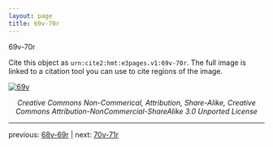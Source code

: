 ```yaml
---
layout: page
title: 69v-70r
---
```


69v-70r

Cite this object as `urn:cite2:hmt:e3pages.v1:69v-70r`. The full image is linked to a citation tool you can use to cite regions of the image.

[![69v](http://www.homermultitext.org/iipsrv?IIIF=/project/homer/pyramidal/deepzoom/hmt/e3bifolio/v1/E3_69v_70r.tif/full/800,/0/default.jpg)](http://www.homermultitext.org/ict2/?urn=urn:cite2:hmt:e3bifolio.v1:E3_69v_70r) 

<p style="text-align: center; font-style: italic;">Creative Commons Non-Commerical, Attribution, Share-Alike, Creative Commons Attribution-NonCommercial-ShareAlike 3.0 Unported License</p>

---

previous: [68v-69r](../68v-69r/) | next: [70v-71r](../70v-71r/)